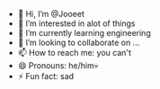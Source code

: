 - 👋 Hi, I’m @Jooeet
- 👀 I’m interested in alot of things 
- 🌱 I’m currently learning engineering 
- 💞️ I’m looking to collaborate on ...
- 📫 How to reach me: you can't 
- 😄 Pronouns: he/him💀
- ⚡ Fun fact: sad

<!---
Jooeet/Jooeet is a ✨ special ✨ repository because its `README.md` (this file) appears on your GitHub profile.
You can click the Preview link to take a look at your changes.
--->

